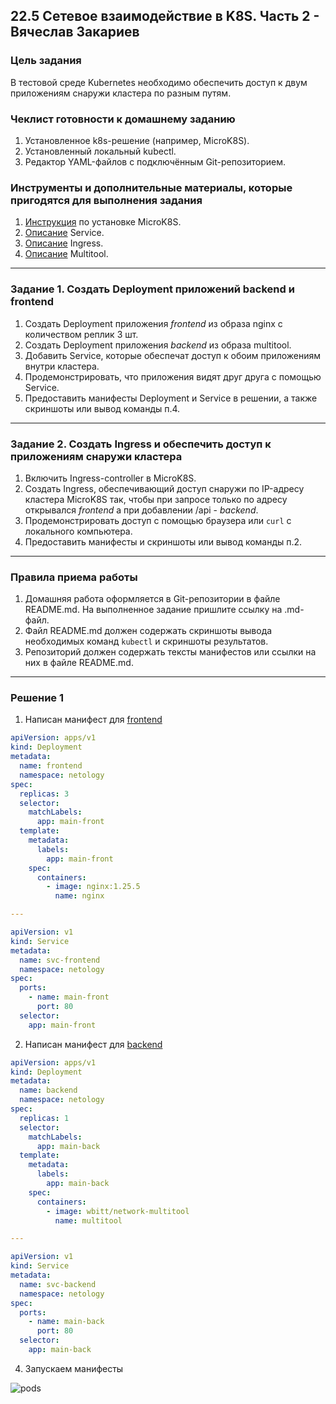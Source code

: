 ## 22.5 Сетевое взаимодействие в K8S. Часть 2 - Вячеслав Закариев

### Цель задания

В тестовой среде Kubernetes необходимо обеспечить доступ к двум приложениям снаружи кластера по разным путям.

### Чеклист готовности к домашнему заданию

1. Установленное k8s-решение (например, MicroK8S).
2. Установленный локальный kubectl.
3. Редактор YAML-файлов с подключённым Git-репозиторием.

### Инструменты и дополнительные материалы, которые пригодятся для выполнения задания

1. [Инструкция](https://microk8s.io/docs/getting-started) по установке MicroK8S.
2. [Описание](https://kubernetes.io/docs/concepts/services-networking/service/) Service.
3. [Описание](https://kubernetes.io/docs/concepts/services-networking/ingress/) Ingress.
4. [Описание](https://github.com/wbitt/Network-MultiTool) Multitool.

---

### Задание 1. Создать Deployment приложений backend и frontend

1. Создать Deployment приложения _frontend_ из образа nginx с количеством реплик 3 шт.
2. Создать Deployment приложения _backend_ из образа multitool. 
3. Добавить Service, которые обеспечат доступ к обоим приложениям внутри кластера. 
4. Продемонстрировать, что приложения видят друг друга с помощью Service.
5. Предоставить манифесты Deployment и Service в решении, а также скриншоты или вывод команды п.4.

---

### Задание 2. Создать Ingress и обеспечить доступ к приложениям снаружи кластера

1. Включить Ingress-controller в MicroK8S.
2. Создать Ingress, обеспечивающий доступ снаружи по IP-адресу кластера MicroK8S так, чтобы при запросе только по адресу открывался _frontend_ а при добавлении /api - _backend_.
3. Продемонстрировать доступ с помощью браузера или `curl` с локального компьютера.
4. Предоставить манифесты и скриншоты или вывод команды п.2.

---

### Правила приема работы

1. Домашняя работа оформляется в Git-репозитории в файле README.md. На выполненное задание пришлите ссылку на .md-файл.
2. Файл README.md должен содержать скриншоты вывода необходимых команд `kubectl` и скриншоты результатов.
3. Репозиторий должен содержать тексты манифестов или ссылки на них в файле README.md.

---

### Решение 1

1. Написан манифест для [frontend](https://github.com/SlavaZakariev/netology-kuber/blob/d66eeb77242f8c041345678d71227b2a8f16bb94/1.5/yaml/deployment.front.netology.yml)

```yaml
apiVersion: apps/v1
kind: Deployment
metadata:
  name: frontend
  namespace: netology
spec:
  replicas: 3
  selector:
    matchLabels:
      app: main-front
  template:
    metadata:
      labels:
        app: main-front
    spec:
      containers:
        - image: nginx:1.25.5
          name: nginx

---

apiVersion: v1
kind: Service
metadata:
  name: svc-frontend
  namespace: netology
spec:
  ports:
    - name: main-front
      port: 80
  selector:
    app: main-front
```

2. Написан манифест для [backend](https://github.com/SlavaZakariev/netology-kuber/blob/main/1.5/yaml/deployment.back.netology.yml)

```yaml
apiVersion: apps/v1
kind: Deployment
metadata:
  name: backend
  namespace: netology
spec:
  replicas: 1
  selector:
    matchLabels:
      app: main-back
  template:
    metadata:
      labels:
        app: main-back
    spec:
      containers:
        - image: wbitt/network-multitool
          name: multitool

---

apiVersion: v1
kind: Service
metadata:
  name: svc-backend
  namespace: netology
spec:
  ports:
    - name: main-back
      port: 80
  selector:
    app: main-back
```

4. Запускаем манифесты

![pods]()
